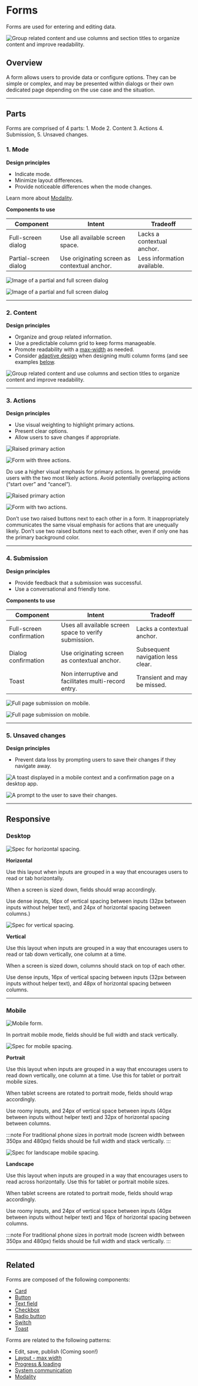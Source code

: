 # Forms

Forms are used for entering and editing data. 

<ImageBlock padded={false}>

![Group related content and use columns and section titles to organize content and improve readability.](./images/complex-form.png)

</ImageBlock>

## Overview

A form allows users to provide data or configure options. They can be simple or complex, and may be presented within dialogs or their own dedicated page depending on the use case and the situation.

---

## Parts

Forms are comprised of 4 parts: 1. Mode 2. Content 3. Actions 4. Submission, 5. Unsaved changes.

### 1. Mode

**Design principles**

- Indicate mode.
- Minimize layout differences.
- Provide noticeable differences when the mode changes.

Learn more about [Modality](/patterns/other/modality).

**Components to use**

| Component             | Intent                                       | Tradeoff
| --------------------- | -------------------------------------------- | --- 
| Full-screen dialog    | Use all available screen space.              | Lacks a contextual anchor.
| Partial-screen dialog | Use originating screen as contextual anchor. | Less information available.

<ImageBlock caption="Forms may be displayed in a full screen dialog with options to save and cancel. A full page offers more space for longer forms.">

![ Image of a partial and full screen dialog](./images/form-full.png)

</ImageBlock>

<ImageBlock caption="Shorter forms may be displayed in a dialog with a header and actions in the footer.">

![ Image of a partial and full screen dialog](./images/form-dialog.png)

</ImageBlock>

---

### 2. Content

**Design principles**

- Organize and group related information. 
- Use a predictable column grid to keep forms manageable. 
- Promote readability with a [max-width](/patterns/layout/grid#content-max-width) as needed. 
- Consider [adaptive design](/patterns/layout/page-layouts) when designing multi column forms (and see examples [below](#responsive).

<ImageBlock padded={false} caption="Group related content and use columns and section titles to organize content and improve readability.">

![Group related content and use columns and section titles to organize content and improve readability.](./images/dividers-form.png)

</ImageBlock>

---

### 3. Actions

**Design principles**

- Use visual weighting to highlight primary actions. 
- Present clear options.
- Allow users to save changes if appropriate. 

<DoDontGrid titleText=" ">
  <DoDontRow>
  <DoDontImage>

![Raised primary action](./images/button-do.png)

  </DoDontImage>
  <DoDontImage>

![Form with three actions.](./images/button-caution.png)

  </DoDontImage>
  </DoDontRow>
  <DoDontRow>
    <DoDont type="do">Do use a higher visual emphasis for primary actions.</DoDont>
    <DoDont type="caution">In general, provide users with the two most likely actions. Avoid potentially overlapping actions (“start over” and “cancel”).</DoDont>
  </DoDontRow>
</DoDontGrid>

<DoDontGrid titleText=" ">
  <DoDontRow>
  <DoDontImage>

![Raised primary action](./images/button-do.png)

  </DoDontImage>
  <DoDontImage>

![Form with two actions.](./images/buttons-dont.png)

  </DoDontImage>
  </DoDontRow>

  <DoDontRow>
    <DoDont type="dont">Don’t use two raised buttons next to each other in a form. It inappropriately communicates the same visual emphasis for actions that are unequally likely.</DoDont>
    <DoDont type="dont">Don’t use two raised buttons next to each other, even if only one has the primary background color.</DoDont>
  </DoDontRow>
</DoDontGrid>

---

### 4. Submission

**Design principles**

- Provide feedback that a submission was successful. 
- Use a conversational and friendly tone.

**Components to use**

| Component                | Intent                                                | Tradeoff
| ------------------------ | ----------------------------------------------------- | ---
| Full-screen confirmation | Uses all available screen space to verify submission. | Lacks a contextual anchor.
| Dialog confirmation      | Use originating screen as contextual anchor.          | Subsequent navigation less clear.
| Toast                    | Non interruptive and facilitates multi-record entry.  | Transient and may be missed.

<ImageBlock maxWidth="350px" caption="Confirmation displayed as a full page on mobile.">

![Full page submission on mobile.](./images/confirm-full.png)

</ImageBlock>

<ImageBlock caption="Confirmation displayed in a dialog.">

![Full page submission on mobile.](./images/confirm-dialog.png)

</ImageBlock>

---

### 5. Unsaved changes

**Design principles**

- Prevent data loss by prompting users to save their changes if they navigate away.

<ImageBlock padded={false} caption="1. Form submission may be confirmed with a toast. <br> 2. Form submission may also be confirmed with a full page or dialog confirmation pattern.">

![A toast displayed in a mobile context and a confirmation page on a desktop app.](./images/confirmation-types.png)

</ImageBlock>

<ImageBlock maxWidth="350px" caption="Warn losers they’ll lose their data if they attempt to navigate away without saving.">

![A prompt to the user to save their changes.](./images/dirty-handling.png)

</ImageBlock>

---

## Responsive

### Desktop

<ImageBlock max-width="500px">

![Spec for horizontal spacing.](./images/desktop-horizontal.png)

</ImageBlock>

**Horizontal**

Use this layout when inputs are grouped in a way that encourages users to read or tab horizontally. 

When a screen is sized down, fields should wrap accordingly. 

Use dense inputs, 16px of vertical spacing between inputs (32px between inputs without helper text), and 24px of horizontal spacing between columns.)

<ImageBlock max-width="500px">

![Spec for vertical spacing.](./images/desktop-vertical.png)

</ImageBlock>

**Vertical**

Use this layout when inputs are grouped in a way that encourages users to read or tab down vertically, one column at a time. 

When a screen is sized down, columns should stack on top of each other. 

Use dense inputs, 16px of vertical spacing between inputs (32px between inputs without helper text), and 48px of horizontal spacing between columns. 

---

### Mobile 

<ImageBlock max-width="400px">

![Mobile form.](./images/forms-mobile.png)

</ImageBlock>

In portrait mobile mode, fields should be full width and stack vertically.

<ImageBlock max-width="500px">

![Spec for mobile spacing.](./images/mobile-vertical.png)

</ImageBlock>

**Portrait**

Use this layout when inputs are grouped in a way that encourages users to read down vertically, one column at a time. Use this for tablet or portrait mobile sizes.

When tablet screens are rotated to portrait mode, fields should wrap accordingly. 

Use roomy inputs, and 24px of vertical space between inputs (40px between inputs without helper text) and 32px of horizontal spacing between columns. 

:::note
For traditional phone sizes in portrait mode (screen width between 350px and 480px) fields should be full width and stack vertically.
:::

<ImageBlock>

![Spec for landscape mobile spacing.](./images/mobile-vertical.png)

</ImageBlock>

**Landscape**

Use this layout when inputs are grouped in a way that encourages users to read across horizontally. Use this for tablet or portrait mobile sizes. 

When tablet screens are rotated to portrait mode, fields should wrap accordingly. 

Use roomy inputs, and 24px of vertical space between inputs (40px between inputs without helper text) and 16px of horizontal spacing between columns. 

:::note
For traditional phone sizes in portrait mode (screen width between 350px and 480px) fields should be full width and stack vertically.
:::

---

## Related 

Forms are composed of the following components:

- [Card](/components/cards/card)
- [Button](/components/buttons/button)
- [Text field](/components/fields/text-field)
- [Checkbox](/components/controls/checkbox)
- [Radio button](/components/controls/radio-button)
- [Switch](/components/controls/switch)
- [Toast](/components/notifications-and-messages/toast)

Forms are related to the following patterns:
- Edit, save, publish (Coming soon!)
- [Layout - max width](/patterns/layout/grid#content-max-width)
- [Progress & loading](/patterns/progress-and-loading)
- [System communication](/patterns/other/system-communication)
- [Modality](/patterns/other/modality)

